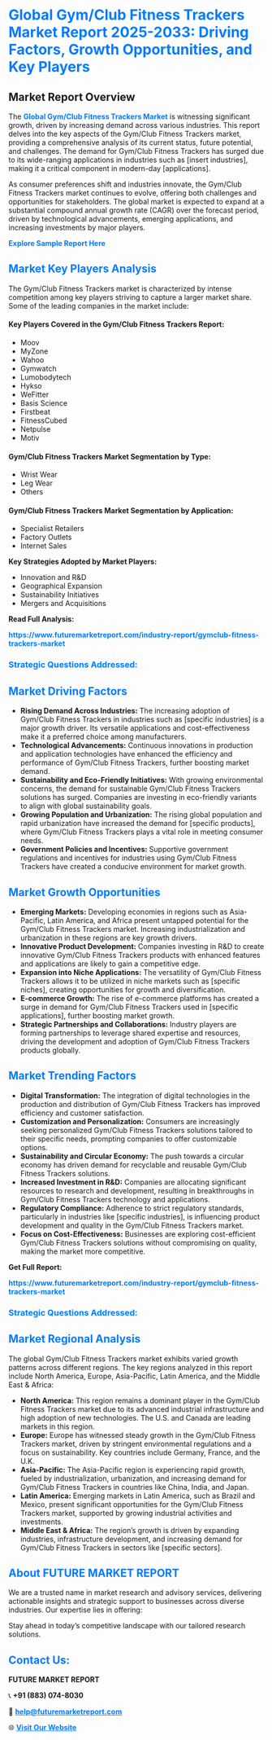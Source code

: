 <h1 style="color: #007BFF;">Global Gym/Club Fitness Trackers Market Report 2025-2033: Driving Factors, Growth Opportunities, and Key Players</h1>

<section id="overview">
<h2>Market Report Overview</h2>
<p>The <a href="https://www.futuremarketreport.com/industry-report/gymclub-fitness-trackers-market" style="color: #007BFF; text-decoration: none;"><strong>Global Gym/Club Fitness Trackers Market</strong></a> is witnessing significant growth, driven by increasing demand across various industries. This report delves into the key aspects of the Gym/Club Fitness Trackers market, providing a comprehensive analysis of its current status, future potential, and challenges. The demand for Gym/Club Fitness Trackers has surged due to its wide-ranging applications in industries such as [insert industries], making it a critical component in modern-day [applications].</p>
<p>As consumer preferences shift and industries innovate, the Gym/Club Fitness Trackers market continues to evolve, offering both challenges and opportunities for stakeholders. The global market is expected to expand at a substantial compound annual growth rate (CAGR) over the forecast period, driven by technological advancements, emerging applications, and increasing investments by major players.</p>
</section>

<section id="overview">
<p><a href="https://www.futuremarketreport.com/request-sample/reportId=106947" style="color: #007BFF; text-decoration: none;"><strong>Explore Sample Report Here</strong></a></p>
</section>

<section id="key-players">
<h2 style="color: #007BFF;">Market Key Players Analysis</h2>
<p>The Gym/Club Fitness Trackers market is characterized by intense competition among key players striving to capture a larger market share. Some of the leading companies in the market include:</p>
<h4>Key Players Covered in the Gym/Club Fitness Trackers Report:</h4>
<ul><li>Moov</li><li>MyZone</li><li>Wahoo</li><li>Gymwatch</li><li>Lumobodytech</li><li>Hykso</li><li>WeFitter</li><li>Basis Science</li><li>Firstbeat</li><li>FitnessCubed</li><li>Netpulse</li><li>Motiv</li></ul>
<h4>Gym/Club Fitness Trackers Market Segmentation by Type:</h4>
<ul><li>Wrist Wear</li><li>Leg Wear</li><li>Others</li></ul>

<h4>Gym/Club Fitness Trackers Market Segmentation by Application:</h4>
<ul><li>Specialist Retailers</li><li>Factory Outlets</li><li>Internet Sales</li></ul>
<p><strong>Key Strategies Adopted by Market Players:</strong></p>
<ul>
<li>Innovation and R&D</li>
<li>Geographical Expansion</li>
<li>Sustainability Initiatives</li>
<li>Mergers and Acquisitions</li>
</ul>
</section>

<section>
<p><strong>Read Full Analysis: </strong></p><a href="https://www.futuremarketreport.com/industry-report/gymclub-fitness-trackers-market" style="color: #007BFF; text-decoration: none;"><strong>https://www.futuremarketreport.com/industry-report/gymclub-fitness-trackers-market</strong></a>
<h3 style="color: #007BFF;">Strategic Questions Addressed:</h3>
</section>

<section id="driving-factors">
<h2 style="color: #007BFF;">Market Driving Factors</h2>
<ul>
<li><strong>Rising Demand Across Industries:</strong> The increasing adoption of Gym/Club Fitness Trackers in industries such as [specific industries] is a major growth driver. Its versatile applications and cost-effectiveness make it a preferred choice among manufacturers.</li>
<li><strong>Technological Advancements:</strong> Continuous innovations in production and application technologies have enhanced the efficiency and performance of Gym/Club Fitness Trackers, further boosting market demand.</li>
<li><strong>Sustainability and Eco-Friendly Initiatives:</strong> With growing environmental concerns, the demand for sustainable Gym/Club Fitness Trackers solutions has surged. Companies are investing in eco-friendly variants to align with global sustainability goals.</li>
<li><strong>Growing Population and Urbanization:</strong> The rising global population and rapid urbanization have increased the demand for [specific products], where Gym/Club Fitness Trackers plays a vital role in meeting consumer needs.</li>
<li><strong>Government Policies and Incentives:</strong> Supportive government regulations and incentives for industries using Gym/Club Fitness Trackers have created a conducive environment for market growth.</li>
</ul>
</section>

<section id="growth-opportunities">
<h2 style="color: #007BFF;">Market Growth Opportunities</h2>
<ul>
<li><strong>Emerging Markets:</strong> Developing economies in regions such as Asia-Pacific, Latin America, and Africa present untapped potential for the Gym/Club Fitness Trackers market. Increasing industrialization and urbanization in these regions are key growth drivers.</li>
<li><strong>Innovative Product Development:</strong> Companies investing in R&D to create innovative Gym/Club Fitness Trackers products with enhanced features and applications are likely to gain a competitive edge.</li>
<li><strong>Expansion into Niche Applications:</strong> The versatility of Gym/Club Fitness Trackers allows it to be utilized in niche markets such as [specific niches], creating opportunities for growth and diversification.</li>
<li><strong>E-commerce Growth:</strong> The rise of e-commerce platforms has created a surge in demand for Gym/Club Fitness Trackers used in [specific applications], further boosting market growth.</li>
<li><strong>Strategic Partnerships and Collaborations:</strong> Industry players are forming partnerships to leverage shared expertise and resources, driving the development and adoption of Gym/Club Fitness Trackers products globally.</li>
</ul>
</section>

<section id="trending-factors">
<h2 style="color: #007BFF;">Market Trending Factors</h2>
<ul>
<li><strong>Digital Transformation:</strong> The integration of digital technologies in the production and distribution of Gym/Club Fitness Trackers has improved efficiency and customer satisfaction.</li>
<li><strong>Customization and Personalization:</strong> Consumers are increasingly seeking personalized Gym/Club Fitness Trackers solutions tailored to their specific needs, prompting companies to offer customizable options.</li>
<li><strong>Sustainability and Circular Economy:</strong> The push towards a circular economy has driven demand for recyclable and reusable Gym/Club Fitness Trackers solutions.</li>
<li><strong>Increased Investment in R&D:</strong> Companies are allocating significant resources to research and development, resulting in breakthroughs in Gym/Club Fitness Trackers technology and applications.</li>
<li><strong>Regulatory Compliance:</strong> Adherence to strict regulatory standards, particularly in industries like [specific industries], is influencing product development and quality in the Gym/Club Fitness Trackers market.</li>
<li><strong>Focus on Cost-Effectiveness:</strong> Businesses are exploring cost-efficient Gym/Club Fitness Trackers solutions without compromising on quality, making the market more competitive.</li>
</ul>
</section>

<section>
<p><strong>Get Full Report: </strong></p><a href="https://www.futuremarketreport.com/industry-report/gymclub-fitness-trackers-market" style="color: #007BFF; text-decoration: none;"><strong>https://www.futuremarketreport.com/industry-report/gymclub-fitness-trackers-market</strong></a>
<h3 style="color: #007BFF;">Strategic Questions Addressed:</h3>
</section>


<section id="regional-analysis">
<h2 style="color: #007BFF;">Market Regional Analysis</h2>
<p>The global Gym/Club Fitness Trackers market exhibits varied growth patterns across different regions. The key regions analyzed in this report include North America, Europe, Asia-Pacific, Latin America, and the Middle East & Africa:</p>
<ul>
<li><strong>North America:</strong> This region remains a dominant player in the Gym/Club Fitness Trackers market due to its advanced industrial infrastructure and high adoption of new technologies. The U.S. and Canada are leading markets in this region.</li>
<li><strong>Europe:</strong> Europe has witnessed steady growth in the Gym/Club Fitness Trackers market, driven by stringent environmental regulations and a focus on sustainability. Key countries include Germany, France, and the U.K.</li>
<li><strong>Asia-Pacific:</strong> The Asia-Pacific region is experiencing rapid growth, fueled by industrialization, urbanization, and increasing demand for Gym/Club Fitness Trackers in countries like China, India, and Japan.</li>
<li><strong>Latin America:</strong> Emerging markets in Latin America, such as Brazil and Mexico, present significant opportunities for the Gym/Club Fitness Trackers market, supported by growing industrial activities and investments.</li>
<li><strong>Middle East & Africa:</strong> The region’s growth is driven by expanding industries, infrastructure development, and increasing demand for Gym/Club Fitness Trackers in sectors like [specific sectors].</li>
</ul>
</section>

<footer>
<h2 style="color: #007BFF;">About FUTURE MARKET REPORT</h2>
<p>We are a trusted name in market research and advisory services, delivering actionable insights and strategic support to businesses across diverse industries. Our expertise lies in offering:</p>

<p>Stay ahead in today’s competitive landscape with our tailored research solutions.</p>

<h2 style="color: #007BFF;">Contact Us:</h2>
<p><strong>FUTURE MARKET REPORT</strong></p>
<p>📞 <strong>+91 (883) 074-8030</strong></p>
<p>📧 <strong><a href="mailto:help@futuremarketreport.com" style="color: #007BFF;">help@futuremarketreport.com</a></strong></p>
<p>🌐 <strong><a href="https://www.futuremarketreport.com/" style="color: #007BFF;">Visit Our Website</a></strong></p>
</footer>